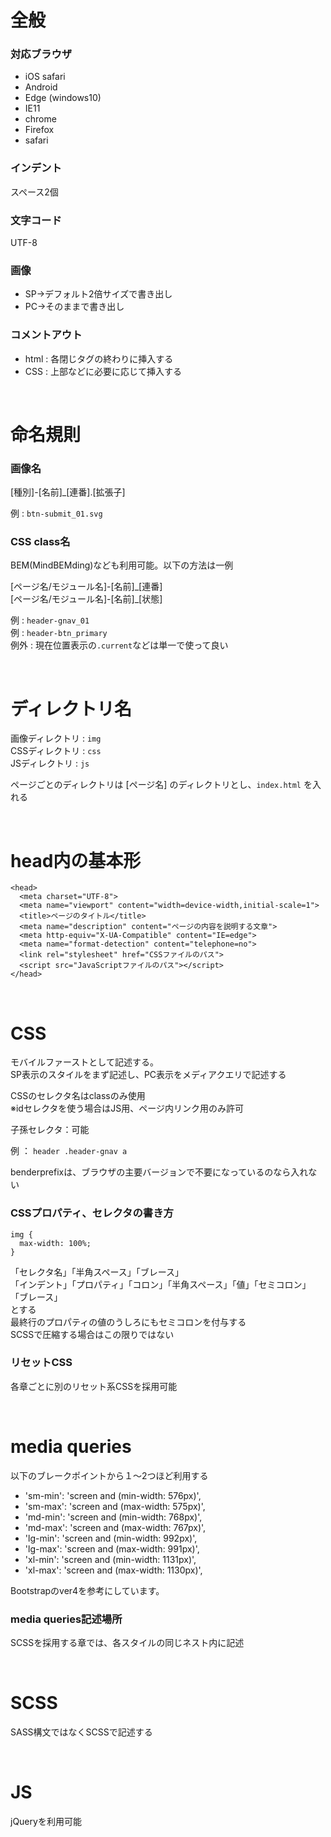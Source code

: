 # 全般

### 対応ブラウザ
  - iOS safari
  - Android
  - Edge (windows10)
  - IE11
  - chrome
  - Firefox
  - safari

### インデント

スペース2個

### 文字コード 
 UTF-8

### 画像 
 - SP→デフォルト2倍サイズで書き出し
 - PC→そのままで書き出し

### コメントアウト
 - html : 各閉じタグの終わりに挿入する
 - CSS : 上部などに必要に応じて挿入する

<br>

# 命名規則

### 画像名

[種別]-[名前]\_[連番].[拡張子]

例 : `btn-submit_01.svg`

### CSS class名

BEM(MindBEMding)なども利用可能。以下の方法は一例

[ページ名/モジュール名]-[名前]\_[連番]<br>
[ページ名/モジュール名]-[名前]\_[状態]

例 : `header-gnav_01` <br>
例 : `header-btn_primary` <br>
例外 : 現在位置表示の`.current`などは単一で使って良い

<br>

# ディレクトリ名

画像ディレクトリ : `img`<br>
CSSディレクトリ : `css`<br>
JSディレクトリ : `js`<br>

ページごとのディレクトリは [ページ名] のディレクトリとし、`index.html` を入れる

<br>

# head内の基本形

```
<head>
  <meta charset="UTF-8">
  <meta name="viewport" content="width=device-width,initial-scale=1">
  <title>ページのタイトル</title>
  <meta name="description" content="ページの内容を説明する文章">
  <meta http-equiv="X-UA-Compatible" content="IE=edge">
  <meta name="format-detection" content="telephone=no">
  <link rel="stylesheet" href="CSSファイルのパス">
  <script src="JavaScriptファイルのパス"></script>
</head>
```
<br>

# CSS

モバイルファーストとして記述する。<br>
SP表示のスタイルをまず記述し、PC表示をメディアクエリで記述する

CSSのセレクタ名はclassのみ使用<br>
※idセレクタを使う場合はJS用、ページ内リンク用のみ許可

子孫セレクタ：可能

例 ： `header .header-gnav a`

benderprefixは、ブラウザの主要バージョンで不要になっているのなら入れない

### CSSプロパティ、セレクタの書き方

```
img {
  max-width: 100%;
}
```
「セレクタ名」「半角スペース」「ブレース」<br>
「インデント」「プロパティ」「コロン」「半角スペース」「値」「セミコロン」<br>
「ブレース」<br>
とする<br>
最終行のプロパティの値のうしろにもセミコロンを付与する<br>
SCSSで圧縮する場合はこの限りではない

### リセットCSS

各章ごとに別のリセット系CSSを採用可能

<br>

# media queries

以下のブレークポイントから１〜2つほど利用する

 - 'sm-min': 'screen and (min-width: 576px)',
 - 'sm-max': 'screen and (max-width: 575px)',
 - 'md-min': 'screen and (min-width: 768px)',
 - 'md-max': 'screen and (max-width: 767px)',
 - 'lg-min': 'screen and (min-width: 992px)',
 - 'lg-max': 'screen and (max-width: 991px)',
 - 'xl-min': 'screen and (min-width: 1131px)',
 - 'xl-max': 'screen and (max-width: 1130px)',

Bootstrapのver4を参考にしています。

### media queries記述場所

SCSSを採用する章では、各スタイルの同じネスト内に記述

<br>

# SCSS

SASS構文ではなくSCSSで記述する

<br>

# JS
jQueryを利用可能
